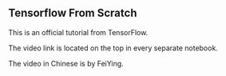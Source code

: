 ## Tensorflow From Scratch

This is an official tutorial from TensorFlow.

The video link is located on the top in every separate notebook.

The video in Chinese is by FeiYing.
